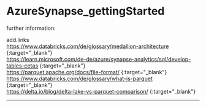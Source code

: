 # AzureSynapse_gettingStarted

further information:

add.links                                                                          <br>
https://www.databricks.com/de/glossary/medallion-architecture                      {:target="_blank"}<br>
https://learn.microsoft.com/de-de/azure/synapse-analytics/sql/develop-tables-cetas {:target="_blank"}<br>
https://parquet.apache.org/docs/file-format/                                       {:target="_blank"}<br>
https://www.databricks.com/de/glossary/what-is-parquet                             {:target="_blank"}<br>
https://delta.io/blog/delta-lake-vs-parquet-comparison/                            {:target="_blank"}<br>

----

